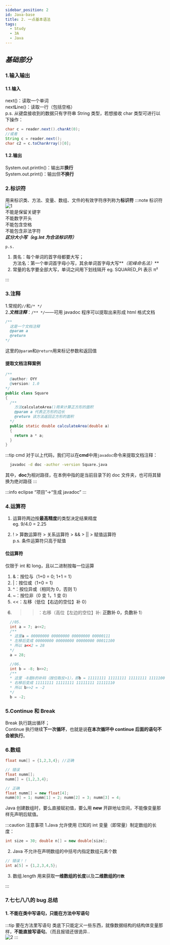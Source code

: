 ```yaml
---
sidebar_position: 2
id: Java-base
title: 2. 一点基本语法
tags:
  - Study
  - 3A
  - Java
---
```


## _基础部分_

### 1.输入输出

#### 1.1.输入

next()：读取一个单词  
next**L**ine()：读取一行（包括空格）  
p.s. 从键盘接收到的数据只有字符串 String 类型，若想接收 char 类型可进行以下操作：

```java
char c = reader.next().charAt(0);
//或者
String c = reader.next();
char c2 = c.toCharArray()[0];
```

#### 1.2.输出

System.out.println()：输出并**换行**  
System.out.print()：输出但**不换行**

### 2.标识符

用来标识类、方法、变量、数组、文件的有效字符序列称为**标识符**
:::note 标识符
![1](https://jcqn.oss-cn-beijing.aliyuncs.com/img_blog/Java1.jpg)  
不能是保留关键字  
不能数字开头  
不能包含空格  
不能包含非法字符  
**_区分大小写（eg.Int 为合法标识符）_**

`p.s.`

1.  类名：每个单词的首字母都要大写；  
    方法名：第一个单词首字母小写，其余单词首字母大写**_（驼峰命名法）_**
2.  常量的名字要全部大写，单词之间用下划线隔开 eg. SQUARED_PI 表示 π²

:::

### 3.注释

1.常规的`//`和`/* */`  
2.**_文档注释_**：`/** */`——可用 javadoc 程序可以提取出来形成 html 格式文档

```java
/**
  这是一个文档注释
  @param a
  @return
*/
```

这里的`@param`和`@return`用来标记参数和返回值

#### 提取文档注释案例

```java
/**
  @author: OYY
  @version: 1.0
*/
public class Square
{
  /**
    方法calculateArea()用来计算正方形的面积
    @param a 代表正方形的边长
    @return 该方法返回正方形的面积
  */
  public static double calculateArea(double a)
  {
    return a * a;
  }
}
```

:::tip cmd
对于以上代码，我们可以在**cmd**中用`javadoc`命令来提取文档注释：

```bash
  javadoc -d doc -author -version Square.java
```

其中，**doc**为相对路径，在本例中指的是当前目录下的 doc 文件夹，也可将其替换为绝对路径
:::

:::info eclipse
“项目”->“生成 javadoc”
:::

### 4.运算符

1.  运算符两边按**最高精度**的类型决定结果精度  
    eg. 9/4.0 = 2.25

2.  ! > 算数运算符 > 关系运算符 > && > || > 赋值运算符  
    p.s. 条件运算符只高于赋值

#### 位运算符

仅限于 int 和 long，且以二进制按每一位运算  
01. &：按位与（1+0 = 0; 1+1 = 1）  
02. |：按位或（1+0 = 1）  
03. ^：按位异或（相同为 0，否则 1）  
04. ~：按位非（0 变 1，1 变 0）  
05. <<：左移（低位【右边的空位】补 0）  
06. >>：右移（高位【左边的空位】补: **正数补 0，负数补 1**）

```java
  //05.
  int a = 7; a<<2;
  /**
  * 这里a = 00000000 00000000 00000000 00000111
  * 左移后变成 00000000 00000000 00000000 00011100
  * 所以 a<<2 = 28
  */
  a = 28;

  //06.
  int b = -8; b>>2;
  /**
  * 这里 -8是8的补码（按位取反+1），即b = 11111111 11111111 11111111 11111000
  * 右移后变成 11111111 11111111 11111111 11111110
  * 所以 b>>2 = -2
  */
  b = -2;
```

### 5.Continue 和 Break

Break 执行跳出循环；  
Continue 执行继续**下一次循环**，也就是说**在本次循环中 continue 后面的语句不会被执行**。

### 6.数组

```java
float num[] = {1,2,3,4}; //正确

// 错误
float numm[];
numm[] = {1,2,3,4};

// 正确
float numm[] = new float[4];
numm[0] = 1; numm[1] = 2; numm[2] = 3; numm[3] = 4;
```

Java 创建数组时，要么直接赋初值，要么用 **new** 开辟地址空间，不能像变量那样先声明后赋值。

:::caution 注意事项
1.Java 允许使用 已知的 int 变量（即常量）制定数组的长度：

```java
int size = 30; double n[] = new double[size];
```

2.  Java 不允许在声明数组的中括号内指定数组元素个数

```java
// 错误！！
int a[5] = {1,2,3,4,5};
```

3. 数组.length 用来获取**一维数组的长度**以及**二维数组的`行数`**

:::

### 7.七七八八的 bug 总结

#### 1. 不能在类中写语句，只能在方法中写语句

:::tip 要在方法里写语句
类底下只能定义一些东西，就像数据结构的结构体变量那样，**不能直接写语句**。（而且报错还很诡异..  
![2](https://jcqn.oss-cn-beijing.aliyuncs.com/img_blog/Java2.jpg)
:::
